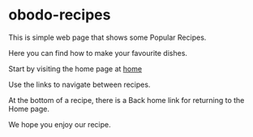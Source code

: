 # obodo-recipes
This is simple web page that shows some Popular Recipes.

Here you can find how to make your favourite dishes.

Start by visiting the home page at [home](https://quintinus98.github.io/obodo-recipes/index.html)

Use the links to navigate between recipes.

At the bottom of a recipe, there is a Back home link for returning to the Home page.

We hope you enjoy our recipe.
